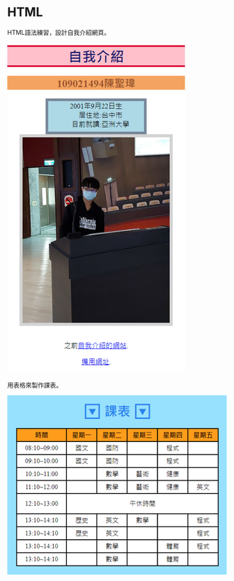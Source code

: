 # HTML

HTML語法練習，設計自我介紹網頁。

![Image](https://github.com/Jerry45678/HTML/blob/main/Myself.png)

用表格來製作課表。

![Image](https://github.com/Jerry45678/HTML/blob/main/Class.png)
